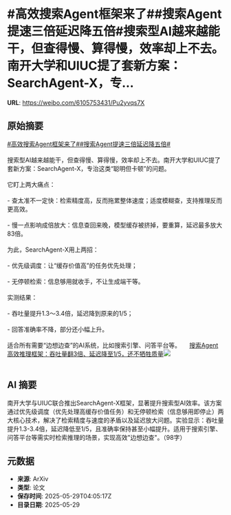 # #高效搜索Agent框架来了##搜索Agent提速三倍延迟降五倍#搜索型AI越来越能干，但查得慢、算得慢，效率却上不去。南开大学和UIUC提了套新方案：SearchAgent-X，专...

**URL**: https://weibo.com/6105753431/Pu2yvqs7X

## 原始摘要

<a href="https://m.weibo.cn/search?containerid=231522type%3D1%26t%3D10%26q%3D%23%E9%AB%98%E6%95%88%E6%90%9C%E7%B4%A2Agent%E6%A1%86%E6%9E%B6%E6%9D%A5%E4%BA%86%23&amp;extparam=%23%E9%AB%98%E6%95%88%E6%90%9C%E7%B4%A2Agent%E6%A1%86%E6%9E%B6%E6%9D%A5%E4%BA%86%23" data-hide=""><span class="surl-text">#高效搜索Agent框架来了#</span></a><a href="https://m.weibo.cn/search?containerid=231522type%3D1%26t%3D10%26q%3D%23%E6%90%9C%E7%B4%A2Agent%E6%8F%90%E9%80%9F%E4%B8%89%E5%80%8D%E5%BB%B6%E8%BF%9F%E9%99%8D%E4%BA%94%E5%80%8D%23&amp;extparam=%23%E6%90%9C%E7%B4%A2Agent%E6%8F%90%E9%80%9F%E4%B8%89%E5%80%8D%E5%BB%B6%E8%BF%9F%E9%99%8D%E4%BA%94%E5%80%8D%23" data-hide=""><span class="surl-text">#搜索Agent提速三倍延迟降五倍#</span></a><br><br>搜索型AI越来越能干，但查得慢、算得慢，效率却上不去。南开大学和UIUC提了套新方案：SearchAgent-X，专治这类“聪明但卡顿”的问题。<br><br>它盯上两大痛点：<br><br>- 查太准不一定快：检索精度高，反而拖累整体速度；适度模糊查，支持推理反而更高效。<br><br>- 慢一点影响成倍放大：信息查回来晚，模型缓存被挤掉，要重算，延迟最多放大83倍。<br><br>为此，SearchAgent-X用上两招：<br><br>- 优先级调度：让“缓存价值高”的任务优先处理；<br><br>- 无停顿检索：信息够用就收手，不让生成端干等。<br><br>实测结果：<br><br>- 吞吐量提升1.3～3.4倍，延迟降到原来的1/5；<br><br>- 回答准确率不降，部分还小幅上升。<br><br>适合所有需要“边想边查”的AI系统，比如搜索引擎、问答平台等。 <a href="https://weibo.com/ttarticle/p/show?id=2309405171596679053387" data-hide=""><span class="url-icon"><img style="width: 1rem;height: 1rem" src="https://h5.sinaimg.cn/upload/2015/09/25/3/timeline_card_small_article_default.png" referrerpolicy="no-referrer"></span><span class="surl-text">搜索Agent高效推理框架：吞吐量翻3倍、延迟降至1/5，还不牺牲质量</span></a><img style="" src="https://tvax1.sinaimg.cn/large/006Fd7o3gy1i1w6qk2sawj30hm09xjsx.jpg" referrerpolicy="no-referrer"><br><br>

## AI 摘要

南开大学与UIUC联合推出SearchAgent-X框架，显著提升搜索型AI效率。该方案通过优先级调度（优先处理高缓存价值任务）和无停顿检索（信息够用即停止）两大核心技术，解决了检索精度与速度的矛盾以及延迟放大问题。实验显示：吞吐量提升1.3-3.4倍，延迟降低至1/5，且准确率保持甚至小幅提升。适用于搜索引擎、问答平台等需实时检索推理的场景，实现高效"边想边查"。（98字）

## 元数据

- **来源**: ArXiv
- **类型**: 论文
- **保存时间**: 2025-05-29T04:05:17Z
- **目录日期**: 2025-05-29
